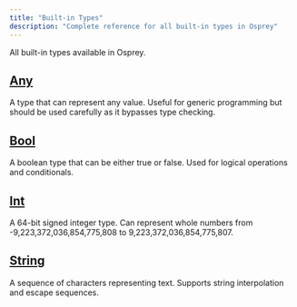 ```yaml
---
title: "Built-in Types"
description: "Complete reference for all built-in types in Osprey"
---
```


All built-in types available in Osprey.

## [Any](any/)

A type that can represent any value. Useful for generic programming but should be used carefully as it bypasses type checking.

## [Bool](bool/)

A boolean type that can be either true or false. Used for logical operations and conditionals.

## [Int](int/)

A 64-bit signed integer type. Can represent whole numbers from -9,223,372,036,854,775,808 to 9,223,372,036,854,775,807.

## [String](string/)

A sequence of characters representing text. Supports string interpolation and escape sequences.

